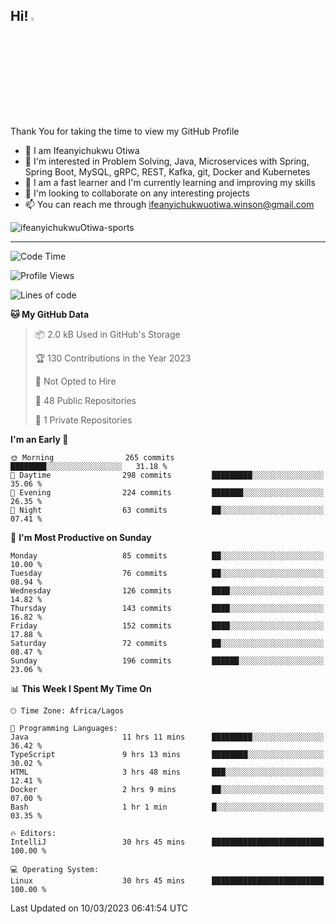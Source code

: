 <!-- BLOG-POST-LIST:START --><!-- BLOG-POST-LIST:END -->

## Hi! <img src="https://media.giphy.com/media/hvRJCLFzcasrR4ia7z/giphy.gif" width="4%"> 

Thank You for taking the time to view my GitHub Profile

- 👋 I am Ifeanyichukwu Otiwa
- 👀 I'm interested in Problem Solving, Java, Microservices with Spring, Spring Boot, MySQL, gRPC, REST, Kafka, git, Docker and Kubernetes
- 🌱 I am a fast learner and I'm currently learning and improving my skills
- 💞️ I'm looking to collaborate on any interesting projects
- 📫 You can reach me through ifeanyichukwuotiwa.winson@gmail.com

<p align="left" marginTop="10px"> <img src="https://komarev.com/ghpvc/?username=ifeanyichukwuOtiwa-sports&label=Profile%20views&color=0e75b6&style=for-the-badge" alt="ifeanyichukwuOtiwa-sports" /> </p>

***

<!--START_SECTION:waka-->
![Code Time](http://img.shields.io/badge/Code%20Time-1%2C159%20hrs%202%20mins-blue)

![Profile Views](http://img.shields.io/badge/Profile%20Views-1-blue)

![Lines of code](https://img.shields.io/badge/From%20Hello%20World%20I%27ve%20Written-58.3%20thousand%20lines%20of%20code-blue)

**🐱 My GitHub Data** 

> 📦 2.0 kB Used in GitHub's Storage 
 > 
> 🏆 130 Contributions in the Year 2023
 > 
> 🚫 Not Opted to Hire
 > 
> 📜 48 Public Repositories 
 > 
> 🔑 1 Private Repositories 
 > 
**I'm an Early 🐤** 

```text
🌞 Morning                265 commits         ████████░░░░░░░░░░░░░░░░░   31.18 % 
🌆 Daytime                298 commits         █████████░░░░░░░░░░░░░░░░   35.06 % 
🌃 Evening                224 commits         ███████░░░░░░░░░░░░░░░░░░   26.35 % 
🌙 Night                  63 commits          ██░░░░░░░░░░░░░░░░░░░░░░░   07.41 % 
```
📅 **I'm Most Productive on Sunday** 

```text
Monday                   85 commits          ██░░░░░░░░░░░░░░░░░░░░░░░   10.00 % 
Tuesday                  76 commits          ██░░░░░░░░░░░░░░░░░░░░░░░   08.94 % 
Wednesday                126 commits         ████░░░░░░░░░░░░░░░░░░░░░   14.82 % 
Thursday                 143 commits         ████░░░░░░░░░░░░░░░░░░░░░   16.82 % 
Friday                   152 commits         ████░░░░░░░░░░░░░░░░░░░░░   17.88 % 
Saturday                 72 commits          ██░░░░░░░░░░░░░░░░░░░░░░░   08.47 % 
Sunday                   196 commits         ██████░░░░░░░░░░░░░░░░░░░   23.06 % 
```


📊 **This Week I Spent My Time On** 

```text
🕑︎ Time Zone: Africa/Lagos

💬 Programming Languages: 
Java                     11 hrs 11 mins      █████████░░░░░░░░░░░░░░░░   36.42 % 
TypeScript               9 hrs 13 mins       ████████░░░░░░░░░░░░░░░░░   30.02 % 
HTML                     3 hrs 48 mins       ███░░░░░░░░░░░░░░░░░░░░░░   12.41 % 
Docker                   2 hrs 9 mins        ██░░░░░░░░░░░░░░░░░░░░░░░   07.00 % 
Bash                     1 hr 1 min          █░░░░░░░░░░░░░░░░░░░░░░░░   03.35 % 

🔥 Editors: 
IntelliJ                 30 hrs 45 mins      █████████████████████████   100.00 % 

💻 Operating System: 
Linux                    30 hrs 45 mins      █████████████████████████   100.00 % 
```


 Last Updated on 10/03/2023 06:41:54 UTC
<!--END_SECTION:waka-->

<!--
<p align="center">
![trophy](https://github-profile-trophy.vercel.app/?username=ifeanyichukwuOtiwa-sports&theme=onedark) (https://github.com/ryo-ma/github-profile-trophy)
</p>
-->

<!---
ifeanyi-otiwa/ifeanyi-otiwa is a ✨ special ✨ repository because its `README.md` (this file) appears on your GitHub profile.
You can click the Preview link to take a look at your changes.
--->
